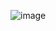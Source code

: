 ![image](https://user-images.githubusercontent.com/64565005/171329456-e39cec38-d399-43da-9fdd-0d57f38ae39b.png)
